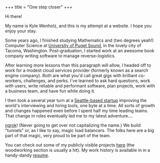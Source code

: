+++
title = "One step closer"
+++

Hi there!

My name is Kyle Wenholz, and this is my attempt at a website.
I hope you enjoy your stay.

Some years ago, I finished studying Mathematics and (two degrees yeah!)
Computer Science at [University of Puget Sound](http://pugetsound.edu),
in the lovely city of Tacoma, Washington. Post-graduation, I started work
at an awesome book company writing software to manage reverse-logistics.

After learning more lessons than this paragraph will allow, I
headed off to work for a modest cloud services provider (formerly known as
a search engine company). Both are what you'd call great gigs with brilliant
co-workers, challenges, and perks. I've learned to ask hard questions,
work _with_ users, write reliable and performant software, plan projects,
work with a business team, and have fun while doing it.

I then took a several year turn at a [Seattle-based startup](http://karat.io/)
improving the world's interviewing and hiring tools, one byte at a time.
All sorts of growth and changes happened even before I spent half my time
leading teams. That change in roles eventually led me to my latest adventure....

[ngrok](http://ngrok.com)! (Never going to get over not capitalizing the name.)
We build "tunnels" or, as I like to say, magic load balancers. The folks here
are a big part of that magic, very proud to be part of the team.

You can check out some of my publicly visible projects [here](/projects) (the woodworking
section is usually a hit).
My work history is available in in a handy-dandy
[resume](https://github.com/krwenholz/Resume/blob/master/resume.pdf).
